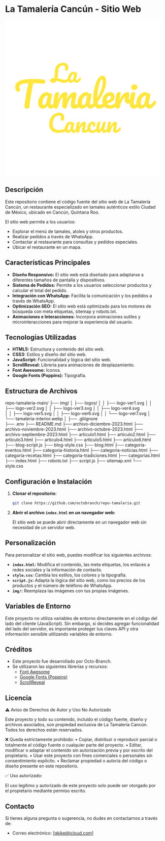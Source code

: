 # La Tamalería Cancún - Sitio Web

![Logo de La Tamalería Cancún](img/logos/logo-ver1.svg)

## Descripción

Este repositorio contiene el código fuente del sitio web de La Tamalería Cancún, un restaurante especializado en tamales auténticos estilo Ciudad de México, ubicado en Cancún, Quintana Roo.

El sitio web permite a los usuarios:

*   Explorar el menú de tamales, atoles y otros productos.
*   Realizar pedidos a través de WhatsApp.
*   Contactar al restaurante para consultas y pedidos especiales.
*   Ubicar el restaurante en un mapa.

## Características Principales

*   **Diseño Responsivo:** El sitio web está diseñado para adaptarse a diferentes tamaños de pantalla y dispositivos.
*   **Sistema de Pedidos:** Permite a los usuarios seleccionar productos y calcular el total del pedido.
*   **Integración con WhatsApp:** Facilita la comunicación y los pedidos a través de WhatsApp.
*   **Optimización SEO:** El sitio web está optimizado para los motores de búsqueda con meta etiquetas, sitemap y robots.txt.
*   **Animaciones e Interacciones:** Incorpora animaciones sutiles y microinteracciones para mejorar la experiencia del usuario.

## Tecnologías Utilizadas

*   **HTML5:** Estructura y contenido del sitio web.
*   **CSS3:** Estilos y diseño del sitio web.
*   **JavaScript:** Funcionalidad y lógica del sitio web.
*   **ScrollReveal:** Librería para animaciones de desplazamiento.
*   **Font Awesome:** Iconos.
*   **Google Fonts (Poppins):** Tipografía.

## Estructura de Archivos

repo-tamaleria-main/
├── img/
│   ├── logos/
│   │   ├── logo-ver1.svg
│   │   ├── logo-ver2.svg
│   │   ├── logo-ver3.svg
│   │   ├── logo-ver4.svg    
│   │   ├── logo-ver5.svg
│   │   ├── logo-ver6.svg
│   │   └── logo-ver7.svg
│   └── tamaleria-interior.webp
│
├── .gitignore             
├── .env
├── README.md
├── archivo-diciembre-2023.html
├── archivo-noviembre-2023.html
├── archivo-octubre-2023.html
├── archivo-septiembre-2023.html
├── articulo1.html
├── articulo2.html
├── articulo3.html
├── articulo4.html
├── articulo5.html
├── articulo6.html
├── blog-script.js
├── blog-style.css
├── blog.html
├── categoria-eventos.html
├── categoria-historia.html
├── categoria-noticias.html
├── categoria-recetas.html
├── categoria-tradiciones.html
├── categorias.html
├── index.html
├── robots.txt
├── script.js
├── sitemap.xml
└── style.css

## Configuración e Instalación

1.  **Clonar el repositorio:**

    ```bash
    git clone https://github.com/octobranch/repo-tamaleria.git
    ```

2.  **Abrir el archivo `index.html` en un navegador web:**

    El sitio web se puede abrir directamente en un navegador web sin necesidad de un servidor web.

## Personalización

Para personalizar el sitio web, puedes modificar los siguientes archivos:

*   **`index.html`:** Modifica el contenido, las meta etiquetas, los enlaces a redes sociales y la información de contacto.
*   **`style.css`:** Cambia los estilos, los colores y la tipografía.
*   **`script.js`:** Adapta la lógica del sitio web, como los precios de los productos y el número de teléfono de WhatsApp.
*   **`img/`:** Reemplaza las imágenes con tus propias imágenes.

## Variables de Entorno

Este proyecto no utiliza variables de entorno directamente en el código del lado del cliente (JavaScript). Sin embargo, si decides agregar funcionalidad del lado del servidor, es importante proteger tus claves API y otra información sensible utilizando variables de entorno.


## Créditos

*   Este proyecto fue desarrollado por Octo-Branch.
*   Se utilizaron las siguientes librerías y recursos:
    *   [Font Awesome](https://fontawesome.com/)
    *   [Google Fonts (Poppins)](https://fonts.google.com/)
    *   [ScrollReveal](https://scrollrevealjs.org/)

## Licencia

⚠️ Aviso de Derechos de Autor y Uso No Autorizado

Este proyecto y todo su contenido, incluido el código fuente, diseño y archivos asociados, son propiedad exclusiva de La Tamalería Cancún. Todos los derechos están reservados.

❌ Queda estrictamente prohibido:
	•	Copiar, distribuir o reproducir parcial o totalmente el código fuente o cualquier parte del proyecto.
	•	Editar, modificar o adaptar el contenido sin autorización previa y por escrito del propietario.
	•	Usar este proyecto con fines comerciales o personales sin consentimiento explícito.
	•	Reclamar propiedad o autoría del código o diseño presente en este repositorio.

✅ Uso autorizado:

El uso legítimo y autorizado de este proyecto solo puede ser otorgado por el propietario mediante permiso escrito.


## Contacto

Si tienes alguna pregunta o sugerencia, no dudes en contactarnos a través de:

*   Correo electrónico: [qkike@icloud.com]
